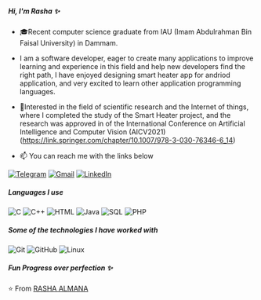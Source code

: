 

<!--
**almanarasha/almanarasha** is a ✨ _special_ ✨ repository because its `README.md` (this file) appears on your GitHub profile.

Here are some ideas to get you started:

- 🔭 I’m currently working on ...
- 🌱 I’m currently learning ...
- 👯 I’m looking to collaborate on ...
- 🤔 I’m looking for help with ...
- 💬 Ask me about ...
- 📫 How to reach me: ...
- 😄 Pronouns: ...
- ⚡ Fun fact: ...
-->

##### Hi, I'm Rasha ✨

- 🎓Recent computer science graduate from IAU (Imam Abdulrahman Bin Faisal University) in Dammam.

- I am a software developer, eager to create many applications to improve learning and experience in this field and help new developers find the right path, I have enjoyed designing smart heater app for andriod application, and very excited to learn other application programming languages.

- 🔭Interested in the field of scientific research and the Internet of things, where I completed the study of the Smart Heater project, and the research was approved in of the International Conference on Artificial Intelligence and Computer Vision (AICV2021) (https://link.springer.com/chapter/10.1007/978-3-030-76346-6_14)


- :mailbox: You can reach me with the links below

[![Telegram](https://img.shields.io/badge/-TELEGRAM-2CA5E0?style=for-the-badge&logo=telegram&logoColor=white)](https://t.me/almanarasha)
[![Gmail](https://img.shields.io/badge/-GMAIL-D14836?style=for-the-badge&logo=gmail&logoColor=white)](mailto:almanarasha@gmail.com)
[![LinkedIn](https://img.shields.io/badge/-LINKEDIN-0077B5?style=for-the-badge&logo=linkedin&logoColor=white)](https://www.linkedin.com/in/rasha-almana-05b03519a/)


##### Languages I use

![C](https://img.shields.io/badge/-C-222222?style=flat&logo=c)
![C++](https://img.shields.io/badge/-C++-222222?style=flat&logo=c%2B%2B)
![HTML](https://img.shields.io/badge/-HTML-222222?style=flat&logo=html)
![Java](https://img.shields.io/badge/-Java-222222?style=flat&logo=java)
![SQL](https://img.shields.io/badge/-SQL-222222?style=flat&logo=postgresql)
![PHP](https://img.shields.io/badge/-PHP-222222?style=flat&logo=PHP)

##### Some of the technologies I have worked with

![Git](https://img.shields.io/badge/-Git-222222?style=flat&logo=git&logoColor=F05032)
![GitHub](https://img.shields.io/badge/-GitHub-222222?style=flat&logo=github&logoColor=181717)
![Linux](https://img.shields.io/badge/-Linux-222222?style=flat&logo=linux&logoColor=FCC624)



##### Fun  Progress over perfection ✨




⭐️ From [RASHA ALMANA](https://github.com/almanarasha)

